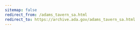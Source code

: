 ```yaml
---
sitemap: false 
redirect_from: /adams_tavern_sa.html 
redirect_to: https://archive.ada.gov/adams_tavern_sa.html 
---
```

